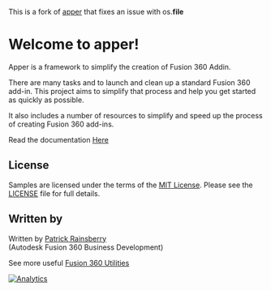 This is a fork of [apper](https://github.com/tapnair/apper) that fixes an issue with os.__file__

Welcome to apper!
=================================

Apper is a framework to simplify the creation of Fusion 360 Addin.

There are many tasks and to launch and clean up a standard Fusion 360 add-in.  This project aims to simplify that process and help you get started as quickly as possible.

It also includes a number of resources to simplify and speed up the process of creating Fusion 360 add-ins.

Read the documentation [Here](https://apper.readthedocs.io/en/latest/index.html)

## License
Samples are licensed under the terms of the [MIT License](http://opensource.org/licenses/MIT). Please see the [LICENSE](LICENSE) file for full details.

## Written by

Written by [Patrick Rainsberry](https://twitter.com/prrainsberry) <br /> (Autodesk Fusion 360 Business Development)

See more useful [Fusion 360 Utilities](https://tapnair.github.io/index.html)

[![Analytics](https://ga-beacon.appspot.com/UA-41076924-3/Apper)](https://github.com/igrigorik/ga-beacon)


